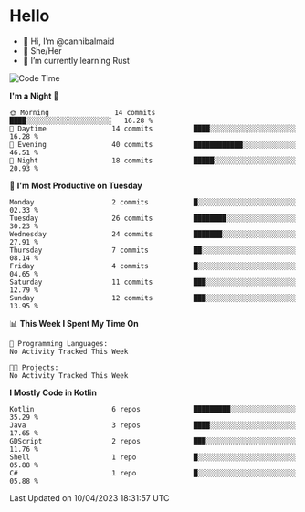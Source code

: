 # Hello
- 👋 Hi, I’m @cannibalmaid
- 👀 She/Her
- 🌱 I’m currently learning Rust

<!--START_SECTION:waka-->
![Code Time](http://img.shields.io/badge/Code%20Time-111%20hrs%2059%20mins-blue)

**I'm a Night 🦉** 

```text
🌞 Morning                14 commits          ████░░░░░░░░░░░░░░░░░░░░░   16.28 % 
🌆 Daytime                14 commits          ████░░░░░░░░░░░░░░░░░░░░░   16.28 % 
🌃 Evening                40 commits          ████████████░░░░░░░░░░░░░   46.51 % 
🌙 Night                  18 commits          █████░░░░░░░░░░░░░░░░░░░░   20.93 % 
```
📅 **I'm Most Productive on Tuesday** 

```text
Monday                   2 commits           █░░░░░░░░░░░░░░░░░░░░░░░░   02.33 % 
Tuesday                  26 commits          ████████░░░░░░░░░░░░░░░░░   30.23 % 
Wednesday                24 commits          ███████░░░░░░░░░░░░░░░░░░   27.91 % 
Thursday                 7 commits           ██░░░░░░░░░░░░░░░░░░░░░░░   08.14 % 
Friday                   4 commits           █░░░░░░░░░░░░░░░░░░░░░░░░   04.65 % 
Saturday                 11 commits          ███░░░░░░░░░░░░░░░░░░░░░░   12.79 % 
Sunday                   12 commits          ███░░░░░░░░░░░░░░░░░░░░░░   13.95 % 
```


📊 **This Week I Spent My Time On** 

```text
💬 Programming Languages: 
No Activity Tracked This Week

🐱‍💻 Projects: 
No Activity Tracked This Week
```

**I Mostly Code in Kotlin** 

```text
Kotlin                   6 repos             █████████░░░░░░░░░░░░░░░░   35.29 % 
Java                     3 repos             ████░░░░░░░░░░░░░░░░░░░░░   17.65 % 
GDScript                 2 repos             ███░░░░░░░░░░░░░░░░░░░░░░   11.76 % 
Shell                    1 repo              █░░░░░░░░░░░░░░░░░░░░░░░░   05.88 % 
C#                       1 repo              █░░░░░░░░░░░░░░░░░░░░░░░░   05.88 % 
```




 Last Updated on 10/04/2023 18:31:57 UTC
<!--END_SECTION:waka-->
